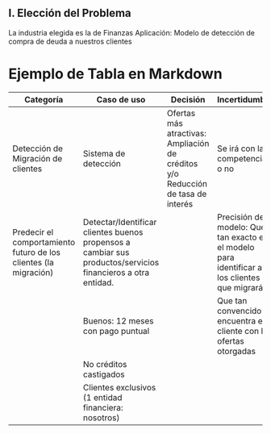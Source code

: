 ## I. Elección del Problema
La industria elegida es la de Finanzas
Aplicación: Modelo de detección de compra de deuda a nuestros clientes

# Ejemplo de Tabla en Markdown

| Categoría                                 | Caso de uso                                  | Decisión                                    | Incertidumbre                              | Resultado                                                           |
|-------------------------------------------|----------------------------------------------|---------------------------------------------|--------------------------------------------|---------------------------------------------------------------------|
| Detección de Migración de clientes        | Sistema de detección                         | Ofertas más atractivas: Ampliación de créditos y/o Reducción de tasa de interés | Se irá con la competencia o no             | Mayor fidelización de clientes, menor reducción de clientes.       |
| Predecir el comportamiento futuro de los clientes (la migración) | Detectar/Identificar clientes buenos propensos a cambiar sus productos/servicios financieros a otra entidad. |                                             | Precisión del modelo: Que tan exacto es el modelo para identificar a los clientes que migrarán | Tasa de cuantos clientes migran                                     |
|                                           | Buenos: 12 meses con pago puntual            |                                             | Que tan convencido se encuentra el cliente con las ofertas otorgadas |                                                                     |
|                                           | No créditos castigados                       |                                             |                                            |                                                                     |
|                                           | Clientes exclusivos (1 entidad financiera: nosotros) |                                             |                                            |                                                                     |

